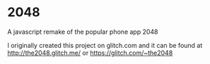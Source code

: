 # 2048
A javascript remake of the popular phone app 2048

I originally created this project on glitch.com and it can be found at http://the2048.glitch.me/ or https://glitch.com/~the2048
